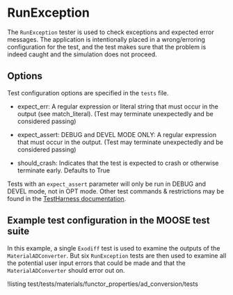 # RunException

The `RunException` tester is used to check exceptions and expected error messages. The
application is intentionally placed in a wrong/erroring configuration for the test, and
the test makes sure that the problem is indeed caught and the simulation does not proceed.

## Options

Test configuration options are specified in the `tests` file.

- expect_err: A regular expression or literal string that must occur in the output (see match_literal). (Test may terminate unexpectedly and be considered passing)

- expect_assert: DEBUG and DEVEL MODE ONLY: A regular expression that must occur in the output. (Test may terminate unexpectedly and be considered passing)

- should_crash: Indicates that the test is expected to crash or otherwise terminate early. Defaults to True


Tests with an `expect_assert` parameter will only be run in DEBUG and DEVEL mode, not in OPT mode.
Other test commands & restrictions may be found in the [TestHarness documentation](TestHarness.md).

## Example test configuration in the MOOSE test suite

In this example, a single `Exodiff` test is used to examine the outputs of the `MaterialADConverter`.
But six `RunException` tests are then used to examine all the potential user input errors that could
be made and that the `MaterialADConverter` should error out on.

!listing test/tests/materials/functor_properties/ad_conversion/tests
